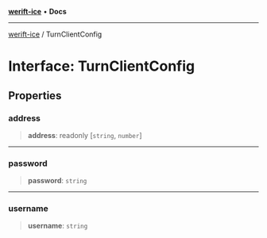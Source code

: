 [**werift-ice**](../README.md) • **Docs**

***

[werift-ice](../globals.md) / TurnClientConfig

# Interface: TurnClientConfig

## Properties

### address

> **address**: readonly [`string`, `number`]

***

### password

> **password**: `string`

***

### username

> **username**: `string`
